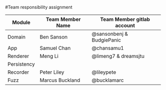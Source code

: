 #Team responsibility assignment

| Module      | Team Member Name | Team Member gitlab account |
|-------------|------------------|----------------------------|
| Domain      | Ben Sanson       | @sansonbenj & BudgiePanic  |
| App         | Samuel Chan      | @chansamu1                 |
| Renderer    | Meng Li          | @limeng7  &  dreamsjtu     |
| Persistency |                  |                            |
| Recorder    | Peter Liley      | @lileypete                 |
| Fuzz        | Marcus Buckland  | @bucklamarc                |
